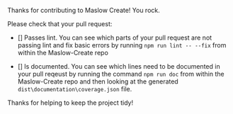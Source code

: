 Thanks for contributing to Maslow Create! You rock.

Please check that your pull request:

- [] Passes lint. You can see which parts of your pull request are not passing lint and fix basic errors by running `npm run lint -- --fix` from within the Maslow-Create repo

- [] Is documented. You can see which lines need to be documented in your pull reqeust by running the command `npm run doc` from within the Maslow-Create repo and then looking at the generated `dist\documentation\coverage.json` file.

Thanks for helping to keep the project tidy!